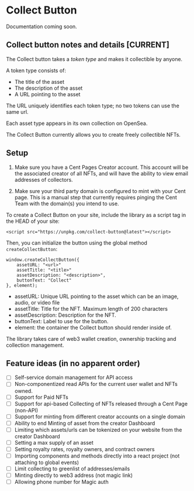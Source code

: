 # Collect Button

Documentation coming soon.

## Collect button notes and details [CURRENT]

The Collect button takes a _token type_ and makes it collectible by anyone.

A token type consists of:
- The title of the asset
- The description of the asset
- A URL pointing to the asset

The URL uniquely identifies each token type; no two tokens can use the same url.

Each asset type appears in its own collection on OpenSea.

The Collect Button currently allows you to create freely collectible NFTs.

## Setup

1. Make sure you have a Cent Pages Creator account. This account will be the associated creator of all NFTs, and will have the ability to view email addresses of collectors.

2. Make sure your third party domain is configured to mint with your Cent page. This is a manual step that currently requires pinging the Cent Team with the domain(s) you intend to use.

To create a Collect Button on your site, include the library as a script tag in the HEAD of your site:

```
<script src="https://unpkg.com/collect-button@latest"></script>
```

Then, you can initialize the button using the global method `createCollectButton`:

```
window.createCollectButton({
	assetURL: "<url>"
	assetTitle: "<title>"
	assetDescription: "<description>",
	buttonText: "Collect"
}, element);
```
- assetURL: Unique URL pointing to the asset which can be an image, audio, or video file 
- assetTitle: Title for the NFT. Maximum length of 200 characters
- assetDescription: Description for the NFT.
- buttonText: Label to use for the button.
- element: the container the Collect button should render inside of. 

The library takes care of web3 wallet creation, ownership tracking and collection management.

## Feature ideas (in no apparent order)
- [ ] Self-service domain management for API access
- [ ] Non-componentized read APIs for the current user wallet and NFTs owned.
- [ ] Support for Paid NFTs
- [ ] Support for api-based Collecting of NFTs released through a Cent Page (non-API)
- [ ] Support for minting from different creator accounts on a single domain
- [ ] Ability to end Minting of asset from the creator Dashboard
- [ ] Limiting which assets/urls can be tokenized on your website from the creator Dashboard
- [ ] Setting a max supply of an asset
- [ ] Setting royalty rates, royalty owners, and contract owners
- [ ] Importing components and methods directly into a react project (not attaching to global events)
- [ ] Limit collecting to greenlist of addresses/emails
- [ ] Minting directly to web3 address (not magic link)
- [ ] Allowing phone number for Magic auth
